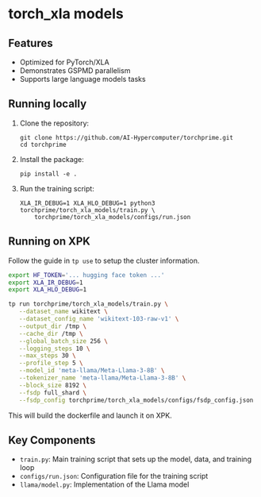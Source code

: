 # torch_xla models

## Features

- Optimized for PyTorch/XLA
- Demonstrates GSPMD parallelism
- Supports large language models tasks

## Running locally

1. Clone the repository:

   ```
   git clone https://github.com/AI-Hypercomputer/torchprime.git
   cd torchprime
   ```

2. Install the package:

   ```
   pip install -e .
   ```

3. Run the training script:

   ```
   XLA_IR_DEBUG=1 XLA_HLO_DEBUG=1 python3 torchprime/torch_xla_models/train.py \
       torchprime/torch_xla_models/configs/run.json
   ```

## Running on XPK

Follow the guide in `tp use` to setup the cluster information.

```sh
export HF_TOKEN='... hugging face token ...'
export XLA_IR_DEBUG=1
export XLA_HLO_DEBUG=1 

tp run torchprime/torch_xla_models/train.py \
   --dataset_name wikitext \
   --dataset_config_name 'wikitext-103-raw-v1' \
   --output_dir /tmp \
   --cache_dir /tmp \
   --global_batch_size 256 \
   --logging_steps 10 \
   --max_steps 30 \
   --profile_step 5 \
   --model_id 'meta-llama/Meta-Llama-3-8B' \
   --tokenizer_name 'meta-llama/Meta-Llama-3-8B' \
   --block_size 8192 \
   --fsdp full_shard \
   --fsdp_config torchprime/torch_xla_models/configs/fsdp_config.json
```

This will build the dockerfile and launch it on XPK.


## Key Components

- `train.py`: Main training script that sets up the model, data, and training loop
- `configs/run.json`: Configuration file for the training script
- `llama/model.py`: Implementation of the Llama model
